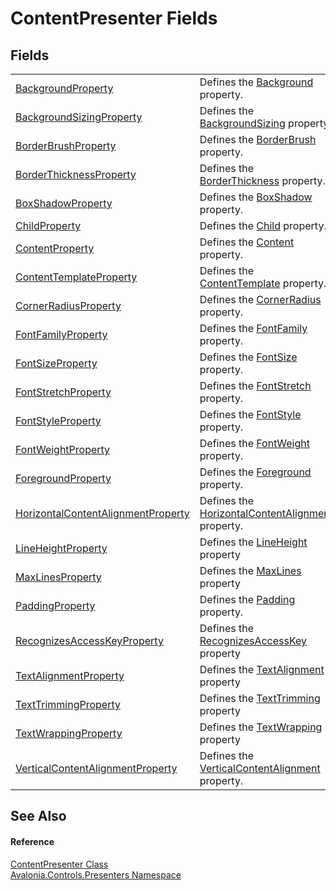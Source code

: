 # ContentPresenter Fields




## Fields
<table>
<tr>
<td><a href="F_Avalonia_Controls_Presenters_ContentPresenter_BackgroundProperty">BackgroundProperty</a></td>
<td>Defines the <a href="P_Avalonia_Controls_Presenters_ContentPresenter_Background">Background</a> property.</td>
</tr>
<tr>
<td><a href="F_Avalonia_Controls_Presenters_ContentPresenter_BackgroundSizingProperty">BackgroundSizingProperty</a></td>
<td>Defines the <a href="P_Avalonia_Controls_Presenters_ContentPresenter_BackgroundSizing">BackgroundSizing</a> property.</td>
</tr>
<tr>
<td><a href="F_Avalonia_Controls_Presenters_ContentPresenter_BorderBrushProperty">BorderBrushProperty</a></td>
<td>Defines the <a href="P_Avalonia_Controls_Presenters_ContentPresenter_BorderBrush">BorderBrush</a> property.</td>
</tr>
<tr>
<td><a href="F_Avalonia_Controls_Presenters_ContentPresenter_BorderThicknessProperty">BorderThicknessProperty</a></td>
<td>Defines the <a href="P_Avalonia_Controls_Presenters_ContentPresenter_BorderThickness">BorderThickness</a> property.</td>
</tr>
<tr>
<td><a href="F_Avalonia_Controls_Presenters_ContentPresenter_BoxShadowProperty">BoxShadowProperty</a></td>
<td>Defines the <a href="P_Avalonia_Controls_Presenters_ContentPresenter_BoxShadow">BoxShadow</a> property.</td>
</tr>
<tr>
<td><a href="F_Avalonia_Controls_Presenters_ContentPresenter_ChildProperty">ChildProperty</a></td>
<td>Defines the <a href="P_Avalonia_Controls_Presenters_ContentPresenter_Child">Child</a> property.</td>
</tr>
<tr>
<td><a href="F_Avalonia_Controls_Presenters_ContentPresenter_ContentProperty">ContentProperty</a></td>
<td>Defines the <a href="P_Avalonia_Controls_Presenters_ContentPresenter_Content">Content</a> property.</td>
</tr>
<tr>
<td><a href="F_Avalonia_Controls_Presenters_ContentPresenter_ContentTemplateProperty">ContentTemplateProperty</a></td>
<td>Defines the <a href="P_Avalonia_Controls_Presenters_ContentPresenter_ContentTemplate">ContentTemplate</a> property.</td>
</tr>
<tr>
<td><a href="F_Avalonia_Controls_Presenters_ContentPresenter_CornerRadiusProperty">CornerRadiusProperty</a></td>
<td>Defines the <a href="P_Avalonia_Controls_Presenters_ContentPresenter_CornerRadius">CornerRadius</a> property.</td>
</tr>
<tr>
<td><a href="F_Avalonia_Controls_Presenters_ContentPresenter_FontFamilyProperty">FontFamilyProperty</a></td>
<td>Defines the <a href="P_Avalonia_Controls_Presenters_ContentPresenter_FontFamily">FontFamily</a> property.</td>
</tr>
<tr>
<td><a href="F_Avalonia_Controls_Presenters_ContentPresenter_FontSizeProperty">FontSizeProperty</a></td>
<td>Defines the <a href="P_Avalonia_Controls_Presenters_ContentPresenter_FontSize">FontSize</a> property.</td>
</tr>
<tr>
<td><a href="F_Avalonia_Controls_Presenters_ContentPresenter_FontStretchProperty">FontStretchProperty</a></td>
<td>Defines the <a href="P_Avalonia_Controls_Presenters_ContentPresenter_FontStretch">FontStretch</a> property.</td>
</tr>
<tr>
<td><a href="F_Avalonia_Controls_Presenters_ContentPresenter_FontStyleProperty">FontStyleProperty</a></td>
<td>Defines the <a href="P_Avalonia_Controls_Presenters_ContentPresenter_FontStyle">FontStyle</a> property.</td>
</tr>
<tr>
<td><a href="F_Avalonia_Controls_Presenters_ContentPresenter_FontWeightProperty">FontWeightProperty</a></td>
<td>Defines the <a href="P_Avalonia_Controls_Presenters_ContentPresenter_FontWeight">FontWeight</a> property.</td>
</tr>
<tr>
<td><a href="F_Avalonia_Controls_Presenters_ContentPresenter_ForegroundProperty">ForegroundProperty</a></td>
<td>Defines the <a href="P_Avalonia_Controls_Presenters_ContentPresenter_Foreground">Foreground</a> property.</td>
</tr>
<tr>
<td><a href="F_Avalonia_Controls_Presenters_ContentPresenter_HorizontalContentAlignmentProperty">HorizontalContentAlignmentProperty</a></td>
<td>Defines the <a href="P_Avalonia_Controls_Presenters_ContentPresenter_HorizontalContentAlignment">HorizontalContentAlignment</a> property.</td>
</tr>
<tr>
<td><a href="F_Avalonia_Controls_Presenters_ContentPresenter_LineHeightProperty">LineHeightProperty</a></td>
<td>Defines the <a href="P_Avalonia_Controls_Presenters_ContentPresenter_LineHeight">LineHeight</a> property</td>
</tr>
<tr>
<td><a href="F_Avalonia_Controls_Presenters_ContentPresenter_MaxLinesProperty">MaxLinesProperty</a></td>
<td>Defines the <a href="P_Avalonia_Controls_Presenters_ContentPresenter_MaxLines">MaxLines</a> property</td>
</tr>
<tr>
<td><a href="F_Avalonia_Controls_Presenters_ContentPresenter_PaddingProperty">PaddingProperty</a></td>
<td>Defines the <a href="P_Avalonia_Controls_Presenters_ContentPresenter_Padding">Padding</a> property.</td>
</tr>
<tr>
<td><a href="F_Avalonia_Controls_Presenters_ContentPresenter_RecognizesAccessKeyProperty">RecognizesAccessKeyProperty</a></td>
<td>Defines the <a href="P_Avalonia_Controls_Presenters_ContentPresenter_RecognizesAccessKey">RecognizesAccessKey</a> property</td>
</tr>
<tr>
<td><a href="F_Avalonia_Controls_Presenters_ContentPresenter_TextAlignmentProperty">TextAlignmentProperty</a></td>
<td>Defines the <a href="P_Avalonia_Controls_Presenters_ContentPresenter_TextAlignment">TextAlignment</a> property</td>
</tr>
<tr>
<td><a href="F_Avalonia_Controls_Presenters_ContentPresenter_TextTrimmingProperty">TextTrimmingProperty</a></td>
<td>Defines the <a href="P_Avalonia_Controls_Presenters_ContentPresenter_TextTrimming">TextTrimming</a> property</td>
</tr>
<tr>
<td><a href="F_Avalonia_Controls_Presenters_ContentPresenter_TextWrappingProperty">TextWrappingProperty</a></td>
<td>Defines the <a href="P_Avalonia_Controls_Presenters_ContentPresenter_TextWrapping">TextWrapping</a> property</td>
</tr>
<tr>
<td><a href="F_Avalonia_Controls_Presenters_ContentPresenter_VerticalContentAlignmentProperty">VerticalContentAlignmentProperty</a></td>
<td>Defines the <a href="P_Avalonia_Controls_Presenters_ContentPresenter_VerticalContentAlignment">VerticalContentAlignment</a> property.</td>
</tr>
</table>

## See Also


#### Reference
<a href="T_Avalonia_Controls_Presenters_ContentPresenter">ContentPresenter Class</a>  
<a href="N_Avalonia_Controls_Presenters">Avalonia.Controls.Presenters Namespace</a>  
